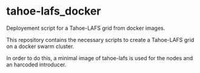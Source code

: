 # tahoe-lafs_docker
Deployement script for a Tahoe-LAFS grid from docker images.

This repository contains the necessary scripts to create a Tahoe-LAFS grid on a docker swarm cluster.

In order to do this, a minimal image of tahoe-lafs is used for the nodes and an harcoded introducer.
